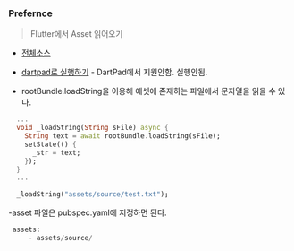 ### Prefernce
> Flutter에서 Asset 읽어오기

- [전체소스](../../lib/io/AssetReadExample.dart)
- [dartpad로 실행하기](#) - DartPad에서 지원안함. 실행안됨.


- rootBundle.loadString을 이용해 에셋에 존재하는 파일에서 문자열을 읽을 수 있다.
~~~dart
  ...
  void _loadString(String sFile) async {
    String text = await rootBundle.loadString(sFile);
    setState(() {
      _str = text;
    });
  }
  ...
  
  _loadString("assets/source/test.txt");
~~~

-asset 파일은 pubspec.yaml에 지정하면 된다.

~~~dart
 assets:
     - assets/source/
~~~